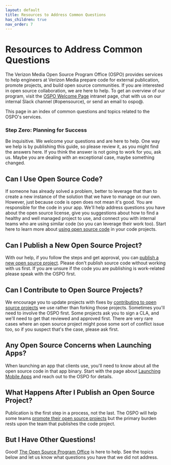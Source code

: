 ```yaml
---
layout: default
title: Resources to Address Common Questions
has_children: true
nav_order: 7
---
```


# Resources to Address Common Questions

The Verizon Media Open Source Program Office (OSPO) provides services to help engineers at Verizon Media prepare code for external publication, promote projects, and build open source communities. If you are interested in open source collaboration, we are here to help. To get an overview of our program, visit the [OSPO Welcome Page](http://yo/ospo) intranet page, chat with us on our internal Slack channel (#opensource), or send an email to ospo@.

This page in an index of common questions and topics related to the OSPO's services. 

### Step Zero: Planning for Success
Be inquisitive. We welcome your questions and are here to help. One way we help is by publishing this guide, so please review it, as you might find the answers here. If you think the answer is not going to work for you, ask us. Maybe you are dealing with an exceptional case, maybe something changed. 

## Can I Use Open Source Code?
If someone has already solved a problem, better to leverage that than to create a new instance of the solution that we have to manage on our own. However, just because code is open does not mean it's good. You are responsible for the code in your app. We'll help address questions you have about the open source license, give you suggestions about how to find a healthy and well managed project to use, and connect you with internal teams who are using similar code (so you can leverage their work too). Start here to learn more about [using open source code](../using/using.md) in your code projects. 

## Can I Publish a New Open Source Project?
With our help, if you follow the steps and get approval, you can [publish a new open source project](../publishing/publishing.md). Please don't publish source code without working with us first. If you are unsure if the code you are publishing is work-related please speak with the OSPO first.

## Can I Contribute to Open Source Projects?
We encourage you to update projects with fixes by [contributing to open source projects](../contributing/contributing.md) we use rather than forking those projects. Sometimes you'll need to involve the OSPO first. Some projects ask you to sign a CLA, and we'll need to get that reviewed and approved first. There are very rare cases where an open source project might pose some sort of conflict issue too, so if you suspect that's the case, please ask first. 

## Any Open Source Concerns when Launching Apps?
When launching an app that clients use, you'll need to know about all the open source code in that app binary. Start with the page about [Launching Mobile Apps](../launching/mobile.md) and reach out to the OSPO for details.

## What Happens After I Publish an Open Source Project?
Publication is the first step in a process, not the last. The OSPO will help some teams [promote their open source projects](../evangelizing/support.md) but the primary burden rests upon the team that publishes the code project.

## But I Have Other Questions!
Good! [The Open Source Program Office](../resources/the-ospo.md) is here to help. See the topics below and let us know what questions you have that we did not address. 
